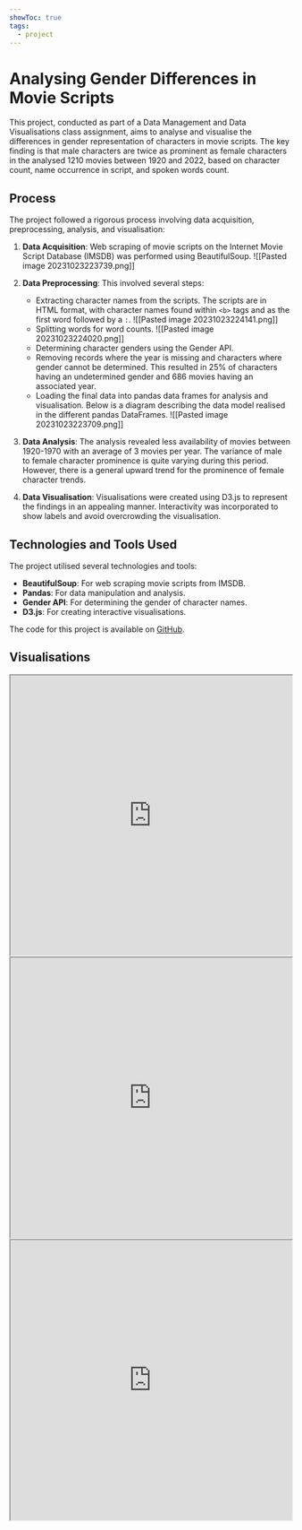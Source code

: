 ```yaml
---
showToc: true
tags:
  - project
---
```

#  Analysing Gender Differences in Movie Scripts

This project, conducted as part of a Data Management and Data Visualisations class assignment, aims to analyse and visualise the differences in gender representation of characters in movie scripts. The key finding is that male characters are twice as prominent as female characters in the analysed 1210 movies between 1920 and 2022, based on character count, name occurrence in script, and spoken words count.

## Process

The project followed a rigorous process involving data acquisition, preprocessing, analysis, and visualisation:

1. **Data Acquisition**: Web scraping of movie scripts on the Internet Movie Script Database (IMSDB) was performed using BeautifulSoup.
	![[Pasted image 20231023223739.png]]
    
2. **Data Preprocessing**: This involved several steps:
    - Extracting character names from the scripts. The scripts are in HTML format, with character names found within `<b>` tags and as the first word followed by a `:`.
	    ![[Pasted image 20231023224141.png]]
    - Splitting words for word counts.
		![[Pasted image 20231023224020.png]]
    - Determining character genders using the Gender API.
    - Removing records where the year is missing and characters where gender cannot be determined. This resulted in 25% of characters having an undetermined gender and 686 movies having an associated year.
    - Loading the final data into pandas data frames for analysis and visualisation. Below is a diagram describing the data model realised in the different pandas DataFrames. 
		![[Pasted image 20231023223709.png]]
1. **Data Analysis**: The analysis revealed less availability of movies between 1920-1970 with an average of 3 movies per year. The variance of male to female character prominence is quite varying during this period. However, there is a general upward trend for the prominence of female character trends.
    
4. **Data Visualisation**: Visualisations were created using D3.js to represent the findings in an appealing manner. Interactivity was incorporated to show labels and avoid overcrowding the visualisation.
    
## Technologies and Tools Used

The project utilised several technologies and tools:

- **BeautifulSoup**: For web scraping movie scripts from IMSDB.
- **Pandas**: For data manipulation and analysis.
- **Gender API**: For determining the gender of character names.
- **D3.js**: For creating interactive visualisations.

The code for this project is available on [GitHub](https://github.com/deborahdjon/Data_Management_And_Visualisation_Assignment).

## Visualisations
<iframe src="https://djon.info/Data_Management_And_Visualisation_Assignment/Graphs/index_charector_count.html" width="100%" height="500">
</iframe>

<iframe src="https://djon.info/Data_Management_And_Visualisation_Assignment/Graphs/index_charector_occurrence.html" width="100%" height="500">
</iframe>

<iframe src="https://djon.info/Data_Management_And_Visualisation_Assignment/Graphs/index_charector_word_count.html" width="100%" height="500">
</iframe>



  
<script>
window.onload = function() {
    var iframe = document.getElementById('myIframe');
    iframe.style.height = iframe.contentWindow.document.body.scrollHeight + 'px';
}
</script>